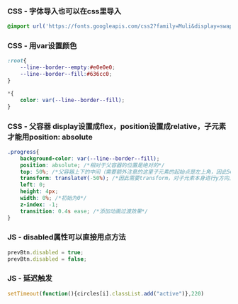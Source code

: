 
### CSS - 字体导入也可以在css里导入
```css
@import url('https://fonts.googleapis.com/css2?family=Muli&display=swap');
```

### CSS - 用var设置颜色
```css
:root{
    --line--border--empty:#e0e0e0;
    --line--border--fill:#636cc0;
}

*{
	color: var(--line--border--fill);
}
```

### CSS - 父容器 display设置成flex，position设置成relative，子元素才能用position: absolute
```css
.progress{
    background-color: var(--line--border--fill);
    position: absolute; /*相对于父容器的位置是绝对的*/
    top: 50%; /*父容器上下的中间（需要额外注意的这里子元素的起始点是左上角，因此50%实际上是子元素的左上角在中间*/
    transform: translateY(-50%); /*因此需要transform，对子元素本身进行y方向上移自身的50% */
    left: 0;
    height: 4px;
    width: 0%; /*初始为0*/
    z-index: -1;
    transition: 0.4s ease; /*添加动画过渡效果*/
}
```

### JS - disabled属性可以直接用点方法
```js
prevBtn.disabled = true;
prevBtn.disabled = false;
```

### JS - 延迟触发
```js
setTimeout(function(){circles[i].classList.add("active")},220)
```